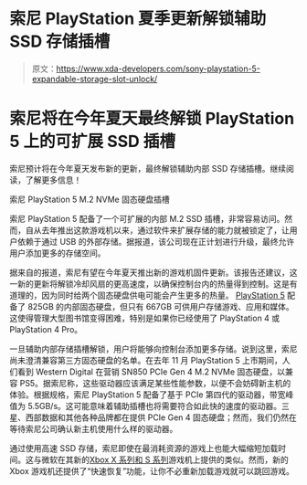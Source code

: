 # 索尼 PlayStation 夏季更新解锁辅助 SSD 存储插槽

> 原文：<https://www.xda-developers.com/sony-playstation-5-expandable-storage-slot-unlock/>

# 索尼将在今年夏天最终解锁 PlayStation 5 上的可扩展 SSD 插槽

索尼预计将在今年夏天发布新的更新，最终解锁辅助内部 SSD 存储插槽。继续阅读，了解更多信息！

索尼 PlayStation 5 M.2 NVMe 固态硬盘插槽

索尼 PlayStation 5 配备了一个可扩展的内部 M.2 SSD 插槽，非常容易访问。然而，自从去年推出这款游戏机以来，通过软件来扩展存储的能力就被锁定了，让用户依赖于通过 USB 的外部存储。据报道，该公司现在正计划进行升级，最终允许用户添加更多的存储空间。

据来自的报道，索尼有望在今年夏天推出新的游戏机固件更新。该报告还建议，这一新的更新将解锁冷却风扇的更高速度，以确保控制台内的热量得到控制。这是有道理的，因为同时给两个固态硬盘供电可能会产生更多的热量。 [PlayStation 5](https://www.xda-developers.com/sony-playstation-5-first-impressions/) 配备了 825GB 的内部固态硬盘，但只有 667GB 可供用户存储游戏、应用和媒体。这使得管理大型图书馆变得困难，特别是如果你已经使用了 PlayStation 4 或 PlayStation 4 Pro。

一旦辅助内部存储插槽解锁，用户将能够向控制台添加更多存储。说到这里，索尼尚未澄清兼容第三方固态硬盘的名单。在去年 11 月 PlayStation 5 上市期间，人们看到 Western Digital 在营销 SN850 PCIe Gen 4 M.2 NVMe 固态硬盘，以兼容 PS5。据索尼称，这些驱动器应该满足某些性能参数，以便不会妨碍新主机的体验。根据规格，索尼 PlayStation 5 配备了基于 PCIe 第四代的驱动器，带宽峰值为 5.5GB/s。这可能意味着辅助插槽也将需要符合如此快的速度的驱动器。三星、西部数据和其他各种品牌都在提供 PCIe Gen 4 固态硬盘；然而，我们仍然在等待索尼公司确认新主机使用什么样的驱动器。

通过使用高速 SSD 存储，索尼即使在最消耗资源的游戏上也能大幅缩短加载时间。这与微软在其新的[Xbox X 系列和 S 系列](https://www.xda-developers.com/xbox-series-x-restocks/)游戏机上提供的类似。然而，新的 Xbox 游戏机还提供了“快速恢复”功能，让你不必重新加载游戏就可以跳回游戏。